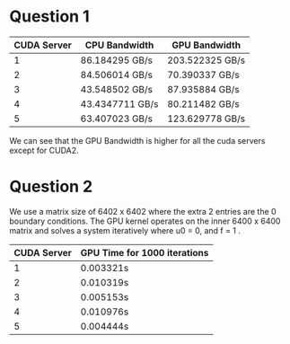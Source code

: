 # Question 1

| CUDA Server| CPU Bandwidth | GPU Bandwidth|
|---------|----------|--------------|
| 1       | 86.184295 GB/s|203.522325 GB/s |
| 2       | 84.506014 GB/s| 70.390337 GB/s |
| 3       | 43.548502 GB/s|87.935884 GB/s |
| 4       | 43.4347711 GB/s|80.211482 GB/s |
|5        | 63.407023 GB/s| 123.629778 GB/s |

We can see that the GPU Bandwidth is higher for all the cuda servers except for CUDA2.

# Question 2

We use a matrix size of 6402 x 6402 where the extra 2 entries are the 0 boundary conditions. The GPU kernel operates on the inner 6400 x 6400 matrix and solves a system iteratively where u0 = 0, and f = 1 .

| CUDA Server| GPU Time for 1000 iterations|
|---------|-----------|
|1 | 0.003321s |
|2 | 0.010319s |
|3 | 0.005153s|
|4 | 0.010976s|
|5 | 0.004444s|
